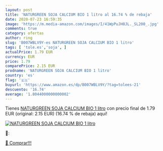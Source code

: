 ```yaml
---
layout: post
title: 'NATURGREEN SOJA CALCIUM BIO 1 litro al 16.74 % de rebaja'
date: 2020-07-23 16:59:35
image: 'https://m.media-amazon.com/images/I/41WpPuJH0JL._SL200_.jpg'
comments: true
category: ofertas
author: ring
slug: 'B007WBLV9Y-es NATURGREEN SOJA CALCIUM BIO 1 litro'
tags: [ 'tole.es','soja', ]
actualPrice: 1.79 EUR
currency: EUR
price: 1.79
comparePrice: 2.15 EUR
prodname: 'NATURGREEN SOJA CALCIUM BIO 1 litro'
country: 'es'
flag: '🇪🇸'
buyurl: 'https://www.amazon.es/dp/B007WBLV9Y/?tag=tolees-21'
descuento: '16.74'
average: '1.8044000000000002'
---
```


Tienes [NATURGREEN SOJA CALCIUM BIO 1 litro](https://www.amazon.es/dp/B007WBLV9Y/?tag=tolees-21) con precio final de  1.79 EUR (original: 2.15 EUR) (16.74 %  de rebaja) aqui!

[![NATURGREEN SOJA CALCIUM BIO 1 litro](https://m.media-amazon.com/images/I/41WpPuJH0JL._SL200_.jpg)](https://www.amazon.es/dp/B007WBLV9Y/?tag=tolees-21)

🔎:


[🛒 Comprar!!!](https://www.amazon.es/dp/B007WBLV9Y/?tag=tolees-21)
